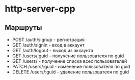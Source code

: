 # http-server-cpp

## Маршруты
- POST   /auth/signup              - регистрация
- GET    /auth/signin              - вход в аккаунт
- GET    /auth/logout              - выход из аккаунта
- GET    /users/:guid              - получение пользователя по guid
- GET    /users/                   - получение списка всех пользователей
- PATCH  /users/:guid              - изменение пользователя по guid
- DELETE /users/:guid              - удаление пользователя по guid

